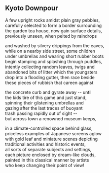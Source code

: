 ## Kyoto Downpour 
A few upright rocks amidst plain gray pebbles, <br />
carefully selected to form a border surrounding <br />
the garden tea house, now gain surface details, <br />
previously unseen, when pelted by raindrops

and washed by silvery drippings from the eaves, <br />
while on a nearby side street, some children <br />
under umbrellas and wearing short rubber boots <br />
begin stamping and splashing through puddles, <br />
intently collecting random leaves, twigs and <br />
abandoned bits of litter which the youngsters <br />
drop into a flooding gutter, then race beside <br />
these pieces of rubbish that careen against

the concrete curb and gyrate away -- until <br />
the kids tire of this game and just stand, <br />
spinning their glistening umbrellas and <br />
gazing after the last traces of buoyant <br />
trash passing rapidly out of sight -- <br />
but across town a renowned museum keeps,

in a climate-controlled space behind glass, <br />
priceless examples of Japanese screens aglow <br />
with gold leaf and miniature scenes depicting <br />
traditional activities and historic events, <br />
all sorts of separate subjects and settings, <br />
each picture enclosed by dream-like clouds, <br />
painted in this classical manner by artists <br />
who keep changing their point of view!